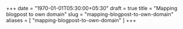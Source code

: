 +++
date = "1970-01-01T05:30:00+05:30"
draft = true
title = "Mapping blogpost to own domain"
slug = "mapping-blogpost-to-own-domain"
aliases = [
	"mapping-blogpost-to-own-domain"
]
+++
